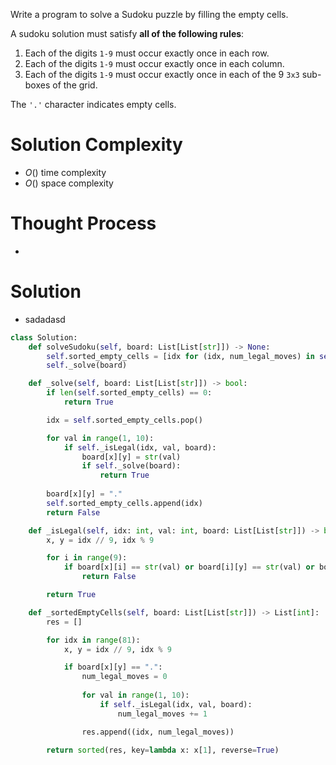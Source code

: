 Write a program to solve a Sudoku puzzle by filling the empty cells.

A sudoku solution must satisfy **all of the following rules**:

1. Each of the digits `1-9` must occur exactly once in each row.
2. Each of the digits `1-9` must occur exactly once in each column.
3. Each of the digits `1-9` must occur exactly once in each of the 9 `3x3` sub-boxes of the grid.

The `'.'` character indicates empty cells.
# Solution Complexity
- $O()$ time complexity
- $O()$ space complexity
# Thought Process
- 
# Solution
- sadadasd
```Python
class Solution:
	def solveSudoku(self, board: List[List[str]]) -> None:
		self.sorted_empty_cells = [idx for (idx, num_legal_moves) in self._sortedEmptyCells(board)]
		self._solve(board)

	def _solve(self, board: List[List[str]]) -> bool:
		if len(self.sorted_empty_cells) == 0:
			return True

		idx = self.sorted_empty_cells.pop()

		for val in range(1, 10):
			if self._isLegal(idx, val, board):
				board[x][y] = str(val)
				if self._solve(board):
					return True
		
		board[x][y] = "."
		self.sorted_empty_cells.append(idx)
		return False

	def _isLegal(self, idx: int, val: int, board: List[List[str]]) -> bool:
		x, y = idx // 9, idx % 9

		for i in range(9):
			if board[x][i] == str(val) or board[i][y] == str(val) or board[(int(x / 3) * 3) + (i // 3)][(int(y / 3) * 3) + (i % 3)] == str(val):
				return False

		return True

	def _sortedEmptyCells(self, board: List[List[str]]) -> List[int]:
		res = []

		for idx in range(81):
			x, y = idx // 9, idx % 9

			if board[x][y] == ".":
				num_legal_moves = 0
				
				for val in range(1, 10):
					if self._isLegal(idx, val, board):
						num_legal_moves += 1

				res.append((idx, num_legal_moves))

		return sorted(res, key=lambda x: x[1], reverse=True)
```